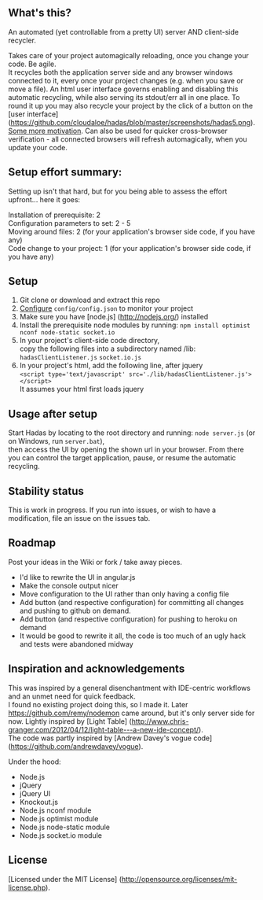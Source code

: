 ## What's this?

An automated (yet controllable from a pretty UI) server AND client-side recycler.

Takes care of your project automagically reloading, once you change your code. Be agile. <br/>
It recycles both the application server side and any browser windows connected to it, every once your project changes (e.g. when you save or move a file).
An html user interface governs enabling and disabling this automatic recycling, while also serving its stdout/err all in one place. To round it up you may also recycle your project by the click of a button on the [user interface]
(https://github.com/cloudaloe/hadas/blob/master/screenshots/hadas5.png). [Some more motivation](http://cloudaloe.github.io/hadas/).
Can also be used for quicker cross-browser verification - all connected browsers will refresh automagically, when you update your code.

## Setup effort summary:
Setting up isn't that hard, but for you being able to assess the effort upfront... here it goes: <br/>

Installation of prerequisite:   	2 <br/>
Configuration parameters to set:    2 - 5 <br/>
Moving around files:      		   2 (for your application's browser side code, if you have any) <br/>
Code change to your project:     1 (for your application's browser side code, if you have any) <br/>

## Setup

1. Git clone or download and extract this repo
2. [Configure](https://github.com/cloudaloe/hadas/wiki/config.json) `config/config.json` to monitor your project 
3. Make sure you have [node.js] (http://nodejs.org/) installed
4. Install the prerequisite node modules by running: `npm install optimist nconf node-static socket.io` 
5. In your project's client-side code directory, <br/> 
   copy the following files into a subdirectory named /lib:
   `hadasClientListener.js`
   `socket.io.js`
6. In your project's html, add the following line, after jquery <br/>
   `<script type='text/javascript' src='./lib/hadasClientListener.js'></script>` <br/>
   It assumes your html first loads jquery

## Usage after setup

Start Hadas by locating to the root directory and running: `node server.js` (or on Windows, run `server.bat`), <br/>
then access the UI by opening the shown url in your browser. From there you can control the target application, pause, or resume the automatic recycling.

## Stability status

This is work in progress. If you run into issues, or wish to have a modification, file an issue on the issues tab.

## Roadmap

Post your ideas in the Wiki or fork / take away pieces.
+ I'd like to rewrite the UI in angular.js
+ Make the console output nicer
+ Move configuration to the UI rather than only having a config file
+ Add button (and respective configuration) for committing all changes and pushing to github on demand.
+ Add button (and respective configuration) for pushing to heroku on demand
+ It would be good to rewrite it all, the code is too much of an ugly hack and tests were abandoned midway

## Inspiration and acknowledgements

This was inspired by a general disenchantment with IDE-centric workflows and an unmet need for quick feedback. <br/>
I found no existing project doing this, so I made it. Later https://github.com/remy/nodemon came around, but it's only server side for now. Lightly inspired by [Light Table] (http://www.chris-granger.com/2012/04/12/light-table---a-new-ide-concept/). <br/> The code was partly inspired by [Andrew Davey's vogue code] (https://github.com/andrewdavey/vogue). 

Under the hood:
* Node.js
* jQuery
* jQuery UI
* Knockout.js
* Node.js nconf module
* Node.js optimist module
* Node.js node-static module
* Node.js socket.io module

## License

[Licensed under the MIT License] (http://opensource.org/licenses/mit-license.php).
